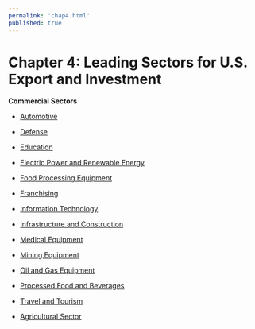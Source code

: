 ```yaml
--- 
permalink: 'chap4.html' 
published: true 
---
```

<h1 id="chap4">Chapter 4: Leading Sectors for U.S. Export and Investment</h1>

**Commercial Sectors**

* [Automotive](#automotive)

* [Defense](#defense)

* [Education](#education)

* [Electric Power and Renewable Energy](#electric-power-and-renewable-energy)

* [Food Processing Equipment](#food-processing-equipment)

* [Franchising](#franchising2)

* [Information Technology](#information-technology)

* [Infrastructure and Construction](#infrastructure-and-construction)

* [Medical Equipment](#medical-equipment)

* [Mining Equipment](#mining-equipment)

* [Oil and Gas Equipment](#oil-and-gas-equipment)

* [Processed Food and Beverages](#processed-food-and-beverages)

* [Travel and Tourism](#travel-and-tourism)

* [Agricultural Sector](#agricultural-sector)


